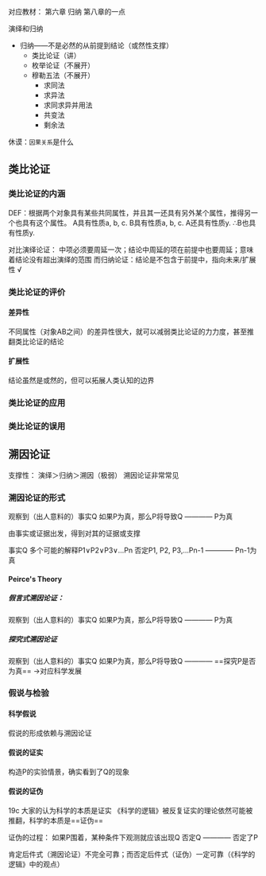 对应教材：
第六章 归纳
第八章的一点


演绎和归纳
- 归纳——不是必然的从前提到结论（或然性支撑）
	- 类比论证（讲）
	- 枚举论证（不展开）
	- 穆勒五法（不展开）
		- 求同法
		- 求异法
		- 求同求异并用法
		- 共变法
		- 剩余法

休谟：`因果关系`是什么
## 类比论证
### 类比论证的内涵
DEF：根据两个对象具有某些共同属性，并且其一还具有另外某个属性，推得另一个也具有这个属性。
A具有性质a, b, c.
B具有性质a, b, c.
A还具有性质y. 
∴B也具有性质y.

对比演绎论证：
中项必须要周延一次；结论中周延的项在前提中也要周延；意味着结论没有超出演绎的范围
而归纳论证：结论是不包含于前提中，指向未来/扩展性 √ 
### 类比论证的评价
#### 差异性
不同属性（对象AB之间）的差异性很大，就可以减弱类比论证的力力度，甚至推翻类比论证的结论
#### 扩展性
结论虽然是或然的，但可以拓展人类认知的边界
### 类比论证的应用
### 类比论证的误用
## 溯因论证
支撑性：
演绎＞归纳＞溯因（极弱）
溯因论证非常常见
### 溯因论证的形式
观察到（出人意料的）事实Q
如果P为真，那么P将导致Q
————
P为真

由事实或证据出发，得到对其的证据或支撑

事实Q
多个可能的解释P1∨P2∨P3∨…Pn
否定P1, P2, P3,…Pn-1
————
Pn-1为真
#### Peirce's Theory
##### 假言式溯因论证：
观察到（出人意料的）事实Q
如果P为真，那么P将导致Q
————
P为真
##### 探究式溯因论证
观察到（出人意料的）事实Q
如果P为真，那么P将导致Q
————
==探究P是否为真==
→对应科学发展
### 假说与检验
#### 科学假说
假说的形成依赖与溯因论证
#### 假说的证实
构造P的实验情景，确实看到了Q的现象
#### 假说的证伪
19c 大家的认为科学的本质是证实
《科学的逻辑》被反复证实的理论依然可能被推翻，科学的本质是==证伪==

证伪的过程：
如果P围着，某种条件下观测就应该出现Q
否定Q
————
否定了P

肯定后件式（溯因论证）不完全可靠；而否定后件式（证伪）一定可靠（《科学的逻辑》中的观点）


